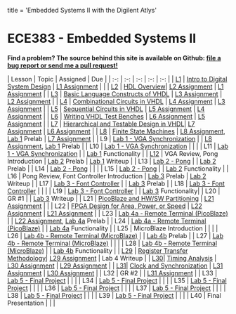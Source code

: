 title = 'Embedded Systems II with the Digilent Atlys'

# ECE383 - Embedded Systems II

**Find a problem?  The source behind this site is available on Github: [file a bug report or send me a pull request!](https://github.com/toddbranch/ECE383/issues)**

| Lesson | Topic | Assigned | Due |
| :-: | :-: | :-: | :-: | :-: |
| [L1](/notes/L1/index.html) | [Intro to Digital System Design](http://slides.ECE383.com/ECE383_slides/L1) | [L1 Assignment](/notes/L1/L1_HW.html) | |
| [L2](/notes/L2/index.html) | [HDL Overview](http://slides.ECE383.com/ECE383_slides/L2)| [L2 Assignment](/notes/L2/L2_HW.html) | [L1 Assignment](/notes/L1/L1_HW.html) |
| [L3](/notes/L3/index.html) | [Basic Language Constructs of VHDL](http://slides.ECE383.com/ECE383_slides/L3) | [L3 Assignment](/notes/L3/L3_HW.html) | [L2 Assignment](/notes/L2/L2_HW.html) |
| [L4](/notes/L4/index.html) | [Combinational Circuits in VHDL](http://slides.ECE383.com/ECE383_slides/L4) | [L4 Assignment](/notes/L4/L4_HW.html) | [L3 Assignment](/notes/L3/L3_HW.html) |
| [L5](/notes/L5/index.html) | [Sequential Circuits in VHDL](http://slides.ECE383.com/ECE383_slides/L5) | [L5 Assignment](/notes/L5/L5_HW.html) | [L4 Assignment](/notes/L4/L4_HW.html) |
| [L6](/notes/L6/index.html) | [Writing VHDL Test Benches](http://slides.ECE383.com/ECE383_slides/L6) | [L6 Assignment](/notes/L6/L6_HW.html) | [L5 Assignment](/notes/L5/L5_HW.html) |
| [L7](/notes/L7/index.html) | [Hierarchical and Testable Design in VHDL](http://slides.ECE383.com/ECE383_slides/L7)| [L7 Assignment](/notes/L7/L7_HW.html) | [L6 Assignment](/notes/L6/L6_HW.html) |
| [L8](/notes/L8/index.html) | [Finite State Machines](http://slides.ECE383.com/ECE383_slides/L8) | [L8 Assignment](/notes/L8/L8_HW.html), [Lab 1](/labs/lab1) Prelab | [L7 Assignment](/notes/L7/L7_HW.html) |
| L9 | [Lab 1 - VGA Synchronization](/labs/lab1) | | [L8 Assignment](/notes/L8/L8_HW.html), [Lab 1](/labs/lab1) Prelab |
| L10 | [Lab 1 - VGA Synchronization](/labs/lab1) | | |
| L11 | [Lab 1 - VGA Synchronization](/labs/lab1) | | [Lab 1](/labs/lab1) Functionality |
| [L12](/notes/L12/index.html) | VGA Review, Pong Introduction | [Lab 2](/labs/lab2) Prelab | [Lab 1](/labs/lab1) Writeup |
| L13 | [Lab 2 - Pong](/labs/lab2) | | [Lab 2](/labs/lab2) Prelab |
| L14 | [Lab 2 - Pong](/labs/lab2) | | |
| L15 | [Lab 2 - Pong](/labs/lab2) | | [Lab 2](/labs/lab2) Functionality |
| L16 | Pong Review, Font Controller Introduction | [Lab 3](/labs/lab3) Prelab | [Lab 2](/labs/lab2) Writeup |
| L17 | [Lab 3 - Font Controller](/labs/lab3) | | [Lab 3](/labs/lab3) Prelab |
| L18 | [Lab 3 - Font Controller](/labs/lab3) | | |
| L19 | [Lab 3 - Font Controller](/labs/lab3) | | [Lab 3](/labs/lab3) Functionality|
| L20 | GR #1 | | [Lab 3](/labs/lab3) Writeup |
| L21 | [PicoBlaze and HW/SW Partitioning](http://slides.ECE383.com/ECE383_slides/L21) | [L21 Assignment](/notes/L21/L21_HW.html) | |
| L22 | [FPGA Design for Area, Power, or Speed](http://slides.ECE383.com/ECE383_slides/L22) | [L22 Assignment](/notes/L22/L22_HW.html) | [L21 Assignment](/notes/L21/L21_HW.html) |
| L23 | [Lab 4a - Remote Terminal (PicoBlaze)](/labs/lab4) | | [L22 Assignment](/notes/L22/L22_HW.html), [Lab 4a](/labs/lab4) Prelab |
| L24 | [Lab 4a - Remote Terminal (PicoBlaze)](/labs/lab4) | | [Lab 4a](/labs/lab4) Functionality |
| L25 | MicroBlaze Introduction | | |
| L26 | [Lab 4b - Remote Terminal (MicroBlaze)](/labs/lab4) | | [Lab 4b](/labs/lab4) Prelab |
| L27 | [Lab 4b - Remote Terminal (MicroBlaze)](/labs/lab4) | | |
| L28 | [Lab 4b - Remote Terminal (MicroBlaze)](/labs/lab4) | | [Lab 4b](/labs/lab4) Functionality |
| [L29](/notes/L29/index.html) | [Register Transfer Methodology](http://slides.ECE383.com/ECE383_slides/L29)| [L29 Assignment](/notes/L29/L29_HW.html) | Lab 4 Writeup |
| [L30](/notes/L30/index.html)| [Timing Analysis](http://slides.ECE383.com/ECE383_slides/L30) | [L30 Assignment](/notes/L30/L30_HW.html) | [L29 Assignment](/notes/L29/L29_HW.html) |
| [L31](/notes/L31/index.html)| [Clock and Synchronization](http://slides.ECE383.com/ECE383_slides/L31) | [L31 Assignment](/notes/L31/L31_HW.html) | [L30 Assignment](/notes/L30/L30_HW.html) |
| L32 | GR #2 | | [L31 Assignment](/notes/L31/L31_HW.html) |
| L33 | [Lab 5 - Final Project](/labs/lab5) | | |
| L34 | [Lab 5 - Final Project](/labs/lab5) | | |
| L35 | [Lab 5 - Final Project](/labs/lab5) | | |
| L36 | [Lab 5 - Final Project](/labs/lab5) | | |
| L37 | [Lab 5 - Final Project](/labs/lab5) | | |
| L38 | [Lab 5 - Final Project](/labs/lab5) | | |
| L39 | [Lab 5 - Final Project](/labs/lab5) | | |
| L40 | Final Presentation | | |
